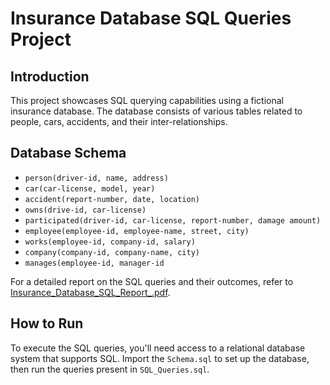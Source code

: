 # Insurance Database SQL Queries Project

## Introduction

This project showcases SQL querying capabilities using a fictional insurance database. The database consists of various tables related to people, cars, accidents, and their inter-relationships.

## Database Schema

- `person(driver-id, name, address)`
- `car(car-license, model, year)`
- `accident(report-number, date, location)`
- `owns(drive-id, car-license)`
- `participated(driver-id, car-license, report-number, damage amount)`
- `employee(employee-id, employee-name, street, city)`
- `works(employee-id, company-id, salary)`
- `company(company-id, company-name, city)`
- `manages(employee-id, manager-id`

For a detailed report on the SQL queries and their outcomes, refer to [Insurance_Database_SQL_Report_.pdf](Insurance_Database_SQL_Report_.pdf).

## How to Run

To execute the SQL queries, you'll need access to a relational database system that supports SQL. Import the `Schema.sql` to set up the database, then run the queries present in `SQL_Queries.sql`.


